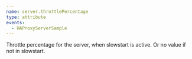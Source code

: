```yaml
---
name: server.throttlePercentage
type: attribute
events:
  - HAProxyServerSample
---
```


Throttle percentage for the server, when slowstart is active. Or no value if not in slowstart.